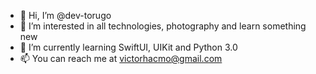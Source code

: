 - 👋 Hi, I’m @dev-torugo
- 👀 I’m interested in all technologies, photography and learn something new
- 🌱 I’m currently learning SwiftUI, UIKit and Python 3.0
- 📫 You can reach me at victorhacmo@gmail.com
